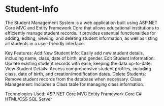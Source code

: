 # Student-Info
The Student Management System is a web application built using ASP.NET Core MVC and Entity Framework Core that allows educational institutions to efficiently manage student records. It provides essential functionalities for adding, editing, viewing, and deleting student information, as well as listing all students in a user-friendly interface.

Key Features:
Add New Student Info: Easily add new student details, including name, class, date of birth, and gender.
Edit Student Information: Update existing student records with ease, keeping the data up-to-date.
View Student Details: Access comprehensive student profiles, including class, date of birth, and creation/modification dates.
Delete Students: Remove student records from the database when necessary.
Class Management: Includes a Class table for managing class information.

Technologies Used:
ASP.NET Core MVC
Entity Framework Core
C#
HTML/CSS
SQL Server
